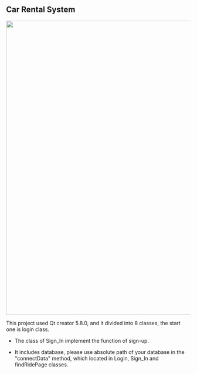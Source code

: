 ## Car Rental System

<img src = "https://github.com/Ellie-Y/CarRentalSystem/blob/master/presentation.gif" width = "800px" />



This project used Qt creator 5.8.0, and it divided into 8 classes, the start one is login class.


- The class of Sign_In implement the function of  sign-up.

- It includes database, please use absolute path of your database in the "connectData" method, which located in Login, Sign_In and findRidePage classes.
